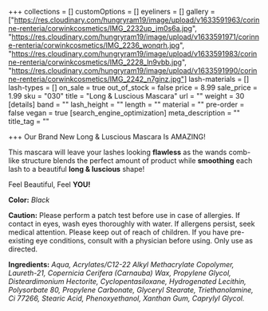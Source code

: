 +++
collections = []
customOptions = []
eyeliners = []
gallery = ["https://res.cloudinary.com/hungryram19/image/upload/v1633591963/corinne-renteria/corwinkcosmetics/IMG_2232up_jm0s6a.jpg", "https://res.cloudinary.com/hungryram19/image/upload/v1633591971/corinne-renteria/corwinkcosmetics/IMG_2236_wonqrh.jpg", "https://res.cloudinary.com/hungryram19/image/upload/v1633591983/corinne-renteria/corwinkcosmetics/IMG_2228_ln9vbb.jpg", "https://res.cloudinary.com/hungryram19/image/upload/v1633591990/corinne-renteria/corwinkcosmetics/IMG_2242_n7ginz.jpg"]
lash-materials = []
lash-types = []
on_sale = true
out_of_stock = false
price = 8.99
sale_price = 1.99
sku = "030"
title = "Long & Luscious Mascara"
url = ""
weight = 30
[details]
band = ""
lash_height = ""
length = ""
material = ""
pre-order = false
vegan = true
[search_engine_optimization]
meta_description = ""
title_tag = ""

+++
Our Brand New Long & Luscious Mascara Is AMAZING!

This mascara will leave your lashes looking **flawless** as the wands comb-like structure blends the perfect amount of product while **smoothing** each lash to a beautiful **long & luscious** shape!

Feel Beautiful, Feel **YOU!**

**Color:** _Black_

**Caution:** Please perform a patch test before use in case of allergies. If contact in eyes, wash eyes thoroughly with water. If allergens persist, seek medical attention. Please keep out of reach of children. If you have pre-existing eye conditions, consult with a physician before using. Only use as directed.

**Ingredients:** _Aqua, Acrylates/C12-22 Alkyl Methacrylate Copolymer, Laureth-21, Copernicia Cerifera (Carnauba) Wax, Propylene Glycol, Disteardimonium Hectorite, Cyclopentasiloxane, Hydrogenated Lecithin, Polysorbate 80, Propylene Carbonate, Glyceryl Stearate, Triethanolamine, Ci 77266, Stearic Acid, Phenoxyethanol, Xanthan Gum, Caprylyl Glycol._